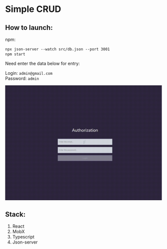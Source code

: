 # Simple CRUD

## How to launch:

npm:

    npx json-server --watch src/db.json --port 3001
    npm start

Need enter the data below for entry:

Login: `admin@gmail.com`  
Password: `admin`

![show-app](src/assets/github/show-app.gif)

## Stack:
1. React
2. MobX
3. Typescript
4. Json-server
